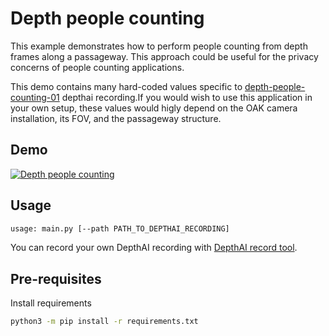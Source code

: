 # Depth people counting

This example demonstrates how to perform people counting from depth frames along a passageway. This approach could be useful for the privacy concerns of people counting applications.

This demo contains many hard-coded values specific to [depth-people-counting-01](./depth-people-counting-01) depthai recording.If you would wish to use this application in your own setup, these values would higly depend on the OAK camera installation, its FOV, and the passageway structure.

## Demo

[![Depth people counting](https://user-images.githubusercontent.com/18037362/179425724-fcc77aa7-6616-4ca7-8083-ec1a7a78a7de.gif)](https://youtu.be/9M1mRICVKcw "Depth people counting")

## Usage

```bash
usage: main.py [--path PATH_TO_DEPTHAI_RECORDING]
```

You can record your own DepthAI recording with [DepthAI record tool](../gen2-record-replay/).

## Pre-requisites

Install requirements

```bash
python3 -m pip install -r requirements.txt
```
